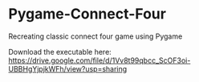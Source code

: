 # Pygame-Connect-Four
Recreating classic connect four game using Pygame

Download the executable here:
https://drive.google.com/file/d/1Vv8t99qbcc_ScOF3oi-UBBHgYjpjkWFh/view?usp=sharing
